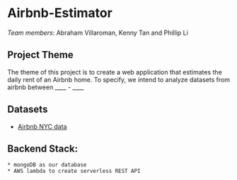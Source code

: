 # Airbnb-Estimator

*Team members*: Abraham Villaroman, Kenny Tan and Phillip Li

## Project Theme
The theme of this project is to create a web application that estimates the daily rent of an Airbnb home. To specify, we intend to analyze datasets from airbnb between ____ - ____ 

## Datasets
* [Airbnb NYC data](http://insideairbnb.com/get-the-data.html)

## Backend Stack:
    * mongoDB as our database
    * AWS lambda to create serverless REST API
 


